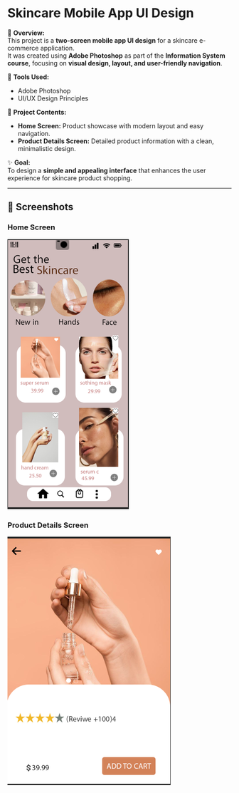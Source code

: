 # Skincare Mobile App UI Design

📱 **Overview:**  
This project is a **two-screen mobile app UI design** for a skincare e-commerce application.  
It was created using **Adobe Photoshop** as part of the **Information System course**, focusing on **visual design, layout, and user-friendly navigation**.

🎨 **Tools Used:**  
- Adobe Photoshop  
- UI/UX Design Principles  

📂 **Project Contents:**  
- **Home Screen:** Product showcase with modern layout and easy navigation.  
- **Product Details Screen:** Detailed product information with a clean, minimalistic design.  

✨ **Goal:**  
To design a **simple and appealing interface** that enhances the user experience for skincare product shopping.

---

## 📸 Screenshots

### Home Screen
![Home Screen](Home_Screen.png.png)

### Product Details Screen
![Product Screen](Product_Screen.png)



